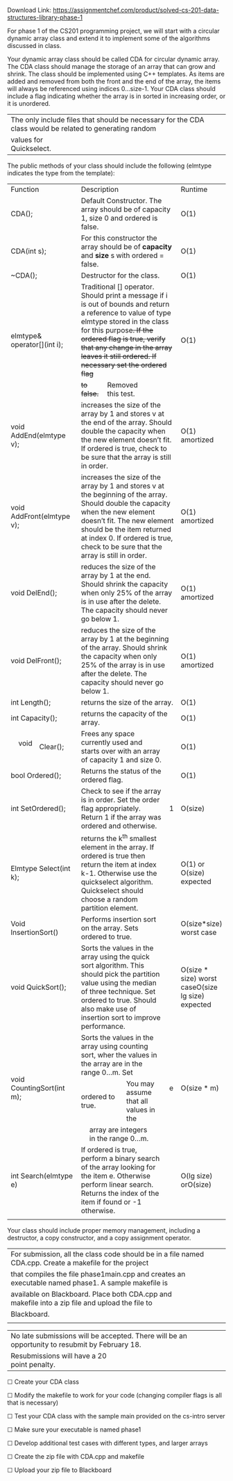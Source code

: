 Download Link: https://assignmentchef.com/product/solved-cs-201-data-structures-library-phase-1
<br>



For phase 1 of the CS201 programming project, we will start with a circular dynamic array class and extend it to implement some of the algorithms discussed in class.

Your dynamic array class should be called CDA for circular dynamic array. The CDA class should manage the storage of an array that can grow and shrink.  The class should be implemented using C++ templates.  As items are added and removed from both the front and the end of the array, the items will always be referenced using indices 0…size-1.  Your CDA class should include a flag indicating whether the array is in sorted in increasing order, or it is unordered.

<table width="619">

 <tbody>

  <tr>

   <td colspan="2" width="619">The only include files that should be necessary for the CDA class would be related to generating random</td>

  </tr>

  <tr>

   <td width="134">values for Quickselect.</td>

   <td width="485"> </td>

  </tr>

 </tbody>

</table>

The public methods of your class should include the following (elmtype indicates the type from the template):

<table width="623">

 <tbody>

  <tr>

   <td colspan="3" width="182">Function</td>

   <td colspan="7" width="345">Description</td>

   <td width="96">Runtime</td>

  </tr>

  <tr>

   <td colspan="3" width="182">CDA();</td>

   <td colspan="7" width="345">Default Constructor. The array should be of capacity 1, size 0 and ordered is false.</td>

   <td width="96">O(1)</td>

  </tr>

  <tr>

   <td colspan="3" width="182">CDA(int s);</td>

   <td colspan="7" width="345">For this constructor the array should be of <strong>capacity</strong> and <strong>size</strong> s with ordered = false.</td>

   <td width="96">O(1)</td>

  </tr>

  <tr>

   <td colspan="3" width="182">~CDA();</td>

   <td colspan="7" width="345">Destructor for the class.</td>

   <td width="96">O(1)</td>

  </tr>

  <tr>

   <td colspan="3" rowspan="2" width="182">elmtype&amp; operator[](int i);</td>

   <td colspan="7" width="345">Traditional [] operator. Should print a message if i is out of bounds and return a reference to value of type elmtype stored in the class for this purpose<span style="text-decoration: line-through">.  If the</span> <span style="text-decoration: line-through">ordered flag is true, verify that any change in the array</span> <span style="text-decoration: line-through">leaves it still ordered.  If necessary set the ordered flag</span></td>

   <td rowspan="2" width="96">O(1)</td>

  </tr>

  <tr>

   <td colspan="2" width="58"><span style="text-decoration: line-through">to false. </span></td>

   <td colspan="2" width="111">Removed this test.</td>

   <td colspan="3" width="176"> </td>

  </tr>

  <tr>

   <td colspan="3" width="182">void AddEnd(elmtype v);</td>

   <td colspan="7" width="345">increases the size of the array by 1 and stores v at the end of the array. Should double the capacity when the new element doesn’t fit.  If ordered is true, check to be sure that the array is still in order.</td>

   <td width="96">O(1) amortized</td>

  </tr>

  <tr>

   <td colspan="3" width="182">void AddFront(elmtype v);</td>

   <td colspan="7" width="345">increases the size of the array by 1 and stores v at the beginning of the array. Should double the capacity when the new element doesn’t fit. The new element should be the item returned at index 0.  If ordered is true, check to be sure that the array is still in order.</td>

   <td width="96">O(1) amortized</td>

  </tr>

  <tr>

   <td colspan="3" width="182">void DelEnd();</td>

   <td colspan="7" width="345">reduces the size of the array by 1 at the end. Should shrink the capacity when only 25% of the array is in use after the delete. The capacity should never go below 1.</td>

   <td width="96">O(1) amortized</td>

  </tr>

  <tr>

   <td colspan="3" width="182">void DelFront();</td>

   <td colspan="7" width="345">reduces the size of the array by 1 at the beginning of the array. Should shrink the capacity when only 25% of the array is in use after the delete. The capacity should never go below 1.</td>

   <td width="96">O(1) amortized</td>

  </tr>

  <tr>

   <td colspan="3" width="182">int Length();</td>

   <td colspan="7" width="345">returns the size of the array.</td>

   <td width="96">O(1)</td>

  </tr>

  <tr>

   <td colspan="3" width="182">int Capacity();</td>

   <td colspan="7" width="345">returns the capacity of the array.</td>

   <td width="96">O(1)</td>

  </tr>

  <tr>

   <td rowspan="2" width="7"> </td>

   <td width="26">void</td>

   <td rowspan="2" width="149"> Clear();</td>

   <td colspan="6" rowspan="2" width="333">Frees any space currently used and starts over with an array of capacity 1 and size 0.</td>

   <td rowspan="2" width="12"> </td>

   <td rowspan="2" width="96">O(1)</td>

  </tr>

  <tr>

   <td width="26"> </td>

  </tr>

  <tr>

   <td colspan="3" width="182">bool Ordered();</td>

   <td colspan="6" width="333">Returns the status of the ordered flag.</td>

   <td width="12"> </td>

   <td width="96">O(1)</td>

  </tr>

  <tr>

   <td colspan="3" width="182">int SetOrdered();</td>

   <td colspan="6" width="333">Check to see if the array is in order.  Set the order flag appropriately.  Return 1 if the array was ordered and otherwise.</td>

   <td width="12">1</td>

   <td width="96">O(size)</td>

  </tr>

  <tr>

   <td colspan="3" width="182">Elmtype Select(int k);</td>

   <td colspan="6" width="333">returns the k<sup>th</sup> smallest element in the array.  If ordered is true then return the item at index k-1.  Otherwise use the quickselect algorithm. Quickselect should choose a random partition element.</td>

   <td width="12"> </td>

   <td width="96">O(1) or O(size) expected</td>

  </tr>

  <tr>

   <td colspan="3" width="182">Void InsertionSort()</td>

   <td colspan="6" width="333">Performs insertion sort on the array.  Sets ordered to true.</td>

   <td width="12"> </td>

   <td width="96">O(size*size) worst case</td>

  </tr>

  <tr>

   <td colspan="3" width="182">void QuickSort();</td>

   <td colspan="6" width="333">Sorts the values in the array using the quick sort algorithm.  This should pick the partition value using the median of three technique.  Set ordered to true. Should also make use of insertion sort to improve performance.</td>

   <td width="12"> </td>

   <td width="96">O(size * size) worst caseO(size lg size) expected</td>

  </tr>

  <tr>

   <td colspan="3" rowspan="3" width="182">void CountingSort(int m);</td>

   <td colspan="6" width="333">Sorts the values in the array using counting sort, wher the values in the array are in the range 0…m.  Set</td>

   <td rowspan="3" width="12">e </td>

   <td rowspan="3" width="96">O(size * m)</td>

  </tr>

  <tr>

   <td colspan="3" width="110">ordered to true.</td>

   <td colspan="3" width="224"> You may assume that all values in the</td>

  </tr>

  <tr>

   <td width="7"> </td>

   <td colspan="4" width="217">array are integers in the range 0…m.</td>

   <td width="109"> </td>

  </tr>

  <tr>

   <td colspan="3" width="182">int Search(elmtype e)</td>

   <td colspan="6" width="333">If ordered is true, perform a binary search of the array looking for the item e.  Otherwise perform linear search.  Returns the index of the item if found or -1 otherwise.</td>

   <td width="12"> </td>

   <td width="96">O(lg size) orO(size) </td>

  </tr>

  <tr>

   <td width="7"></td>

   <td width="26"></td>

   <td width="149"></td>

   <td width="7"></td>

   <td width="51"></td>

   <td width="51"></td>

   <td width="60"></td>

   <td width="55"></td>

   <td width="109"></td>

   <td width="12"></td>

   <td width="96"></td>

  </tr>

 </tbody>

</table>




Your class should include proper memory management, including a destructor, a copy constructor, and a copy assignment operator.

<table width="609">

 <tbody>

  <tr>

   <td colspan="3" width="609">For submission, all the class code should be in a file named CDA.cpp.  Create a makefile for the project</td>

  </tr>

  <tr>

   <td colspan="3" width="609">that compiles the file phase1main.cpp and creates an executable named phase1.  A sample makefile is</td>

  </tr>

  <tr>

   <td colspan="2" width="559">available on Blackboard.  Place both CDA.cpp and makefile into a zip file and upload the file to</td>

   <td rowspan="2" width="50"> </td>

  </tr>

  <tr>

   <td width="70">Blackboard.</td>

   <td width="489"> </td>

  </tr>

  <tr>

   <td width="70"></td>

   <td width="489"></td>

   <td width="50"></td>

  </tr>

 </tbody>

</table>

<table width="567">

 <tbody>

  <tr>

   <td colspan="2" width="567">No late submissions will be accepted.  There will be an opportunity to resubmit by February 18.</td>

  </tr>

  <tr>

   <td width="258">Resubmissions will have a 20 point penalty.</td>

   <td width="309"> </td>

  </tr>

 </tbody>

</table>

☐ Create your CDA class

☐ Modify the makefile to work for your code (changing compiler flags is all that is necessary)

☐   Test your CDA class with the sample main provided on the cs-intro server

☐   Make sure your executable is named phase1

☐   Develop additional test cases with different types, and larger arrays

☐   Create the zip file with CDA.cpp and makefile

☐   Upload your zip file to Blackboard



